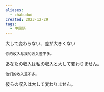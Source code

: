 ```yaml
---
aliases:
  - chàbuduō
created: 2023-12-29
tags:
  - 中国語
---
```

大して変わらない、差が大きくない
```zh-cn
你的收入与我的收入差不多。
```
あなたの収入は私の収入と大して変わりません。
```zh-cn
他们的收入差不多。
```
彼らの収入は大して変わりません。
